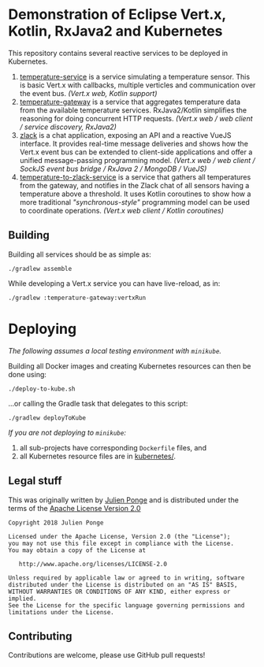 # Demonstration of Eclipse Vert.x, Kotlin, RxJava2 and Kubernetes

This repository contains several reactive services to be deployed in Kubernetes.

1. [temperature-service](temperature-service) is a service simulating a temperature sensor.
   This is basic Vert.x with callbacks, multiple verticles and communication over the event bus.
   _(Vert.x web, Kotlin support)_
2. [temperature-gateway](temperature-gateway) is a service that aggregates temperature data from the available temperature services.
   RxJava2/Kotlin simplifies the reasoning for doing concurrent HTTP requests.
   _(Vert.x web / web client / service discovery, RxJava2)_
3. [zlack](zlack) is a chat application, exposing an API and a reactive VueJS interface.
   It provides real-time message deliveries and shows how the Vert.x event bus can be extended to client-side applications and offer a unified message-passing programming model.
   _(Vert.x web / web client / SockJS event bus bridge / RxJava 2 / MongoDB / VueJS)_ 
4. [temperature-to-zlack-service](temperature-to-zlack-service) is a service that gathers all temperatures from the gateway, and notifies in the Zlack chat of all sensors having a temperature above a threshold.
   It uses Kotlin coroutines to show how a more traditional _"synchronous-style"_ programming model can be used to coordinate operations.
   _(Vert.x web client / Kotlin coroutines)_

## Building

Building all services should be as simple as:

    ./gradlew assemble

While developing a Vert.x service you can have live-reload, as in:

    ./gradlew :temperature-gateway:vertxRun

# Deploying

_The following assumes a local testing environment with `minikube`._

Building all Docker images and creating Kubernetes resources can then be done using:

    ./deploy-to-kube.sh

...or calling the Gradle task that delegates to this script:

    ./gradlew deployToKube

_If you are not deploying to `minikube`:_

1. all sub-projects have corresponding `Dockerfile` files, and
2. all Kubernetes resource files are in [kubernetes/](kubernetes).

## Legal stuff

This was originally written by [Julien Ponge](https://julien.ponge.org/) and is distributed under the terms of the [Apache License Version 2.0](http://www.apache.org/licenses/LICENSE-2.0.txt) 

    Copyright 2018 Julien Ponge
    
    Licensed under the Apache License, Version 2.0 (the "License");
    you may not use this file except in compliance with the License.
    You may obtain a copy of the License at
    
       http://www.apache.org/licenses/LICENSE-2.0
    
    Unless required by applicable law or agreed to in writing, software
    distributed under the License is distributed on an "AS IS" BASIS,
    WITHOUT WARRANTIES OR CONDITIONS OF ANY KIND, either express or implied.
    See the License for the specific language governing permissions and
    limitations under the License.

## Contributing

Contributions are welcome, please use GitHub pull requests!
